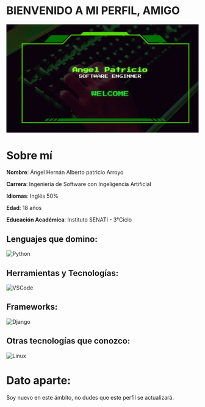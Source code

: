 # BIENVENIDO A MI PERFIL, AMIGO

![Banner](https://github.com/AngelHer2005/AngelHer2005/blob/main/recursos/Banner.gif)

# **Sobre mí**
**Nombre**: Ángel Hernán Alberto patricio Arroyo

**Carrera**: Ingeniería de Software con Ingeligencia Artificial

**Idiomas**: Inglés 50% 

**Edad**: 18 años

**Educación Académica**: Instituto SENATI - 3°Ciclo


## **Lenguajes que domino**:

![Python](https://skillicons.dev/icons?i=python,js,java)

## **Herramientas y Tecnologías**:

![VSCode](https://skillicons.dev/icons?i=vscode,github,git)

## **Frameworks**:
![Django](https://skillicons.dev/icons?i=django)

## **Otras tecnologías que conozco**:
![Linux](https://skillicons.dev/icons?i=linux)

# **Dato aparte**:
Soy nuevo en este ámbito, no dudes que este perfil se actualizará.
